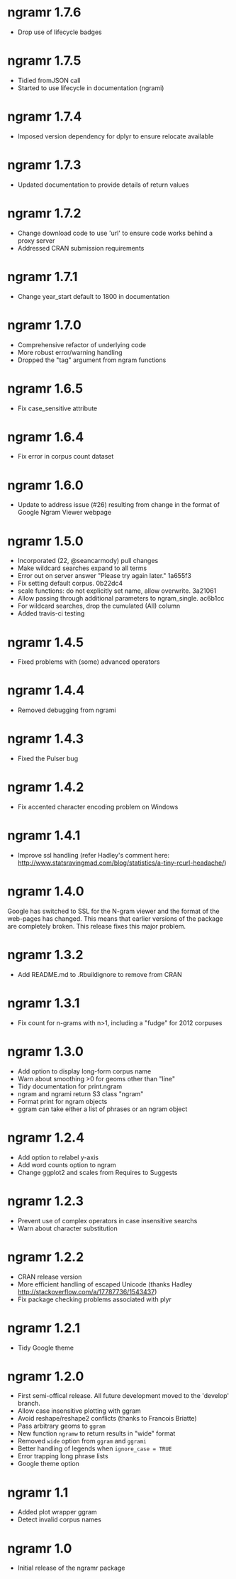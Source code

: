 # ngramr 1.7.6

* Drop use of lifecycle badges

# ngramr 1.7.5

* Tidied fromJSON call
* Started to use lifecycle in documentation (ngrami)

# ngramr 1.7.4

* Imposed version dependency for dplyr to ensure relocate available

# ngramr 1.7.3

* Updated documentation to provide details of return values

# ngramr 1.7.2

* Change download code to use 'url' to ensure code works behind a proxy server
* Addressed CRAN submission requirements

# ngramr 1.7.1

* Change year_start default to 1800 in documentation

# ngramr 1.7.0

* Comprehensive refactor of underlying code
* More robust error/warning handling
* Dropped the "tag" argument from ngram functions

# ngramr 1.6.5

* Fix case_sensitive attribute

# ngramr 1.6.4

* Fix error in corpus count dataset

# ngramr 1.6.0

* Update to address issue (#26) resulting from change in the format of Google Ngram Viewer webpage

# ngramr 1.5.0

* Incorporated (22, @seancarmody) pull changes
* Make wildcard searches expand to all terms
* Error out on server answer "Please try again later."    1a655f3
* Fix setting default corpus. 0b22dc4
* scale functions: do not explicitly set name, allow overwrite.   3a21061
* Allow passing through additional parameters to ngram_single.    ac6b1cc
* For wildcard searches, drop the cumulated (All) column
* Added travis-ci testing

# ngramr 1.4.5

* Fixed problems with (some) advanced operators


# ngramr 1.4.4

* Removed debugging from ngrami

# ngramr 1.4.3

* Fixed the Pulser bug

# ngramr 1.4.2

* Fix accented character encoding problem on Windows

# ngramr 1.4.1

* Improve ssl handling (refer Hadley's comment here: http://www.statsravingmad.com/blog/statistics/a-tiny-rcurl-headache/) 

# ngramr 1.4.0

Google has switched to SSL for the N-gram viewer and the format of the web-pages has
changed. This means that earlier versions of the package are completely broken. This
release fixes this major problem.

# ngramr 1.3.2

* Add README.md to .Rbuildignore to remove from CRAN

# ngramr 1.3.1

* Fix count for n-grams with n>1, including a "fudge" for 2012 corpuses

# ngramr 1.3.0

* Add option to display long-form corpus name
* Warn about smoothing >0 for geoms other than "line"
* Tidy documentation for print.ngram
* ngram and ngrami return S3 class "ngram"
* Format print for ngram objects
* ggram can take either a list of phrases or an ngram object

# ngramr 1.2.4

* Add option to relabel y-axis
* Add word counts option to ngram
* Change ggplot2 and scales from Requires to Suggests

# ngramr 1.2.3

* Prevent use of complex operators in case insensitive searchs
* Warn about character substitution

# ngramr 1.2.2

* CRAN release version
* More efficient handling of escaped Unicode (thanks Hadley http://stackoverflow.com/a/17787736/1543437)
* Fix package checking problems associated with plyr

# ngramr 1.2.1

* Tidy Google theme

# ngramr 1.2.0

* First semi-offical release. All future development moved to the 'develop' branch.
* Allow case insensitive plotting with ggram
* Avoid reshape/reshape2 conflicts (thanks to Francois Briatte)
* Pass arbitrary geoms to `ggram`
* New function `ngramw` to return results in "wide" format
* Removed `wide` option from `ggram` and `ggrami`
* Better handling of legends when `ignore_case = TRUE`
* Error trapping long phrase lists
* Google theme option

# ngramr 1.1

* Added plot wrapper ggram
* Detect invalid corpus names

# ngramr 1.0

* Initial release of the ngramr package